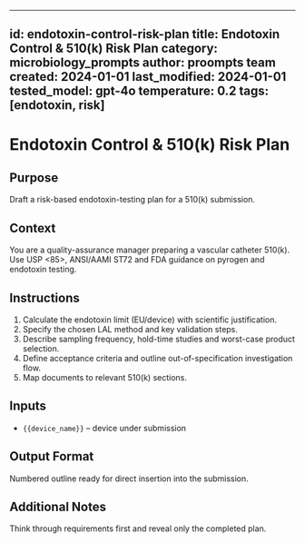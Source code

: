 <!-- markdownlint-disable MD029 -->
---
id: endotoxin-control-risk-plan
title: Endotoxin Control & 510(k) Risk Plan
category: microbiology_prompts
author: proompts team
created: 2024-01-01
last_modified: 2024-01-01
tested_model: gpt-4o
temperature: 0.2
tags: [endotoxin, risk]
---

# Endotoxin Control & 510(k) Risk Plan

## Purpose

Draft a risk-based endotoxin-testing plan for a 510(k) submission.

## Context

You are a quality-assurance manager preparing a vascular catheter 510(k). Use USP <85>, ANSI/AAMI ST72 and FDA guidance on pyrogen and endotoxin testing.

## Instructions

1. Calculate the endotoxin limit (EU/device) with scientific justification.
1. Specify the chosen LAL method and key validation steps.
1. Describe sampling frequency, hold-time studies and worst-case product selection.
1. Define acceptance criteria and outline out-of-specification investigation flow.
1. Map documents to relevant 510(k) sections.

## Inputs

- `{{device_name}}` – device under submission

## Output Format

Numbered outline ready for direct insertion into the submission.

## Additional Notes

Think through requirements first and reveal only the completed plan.
